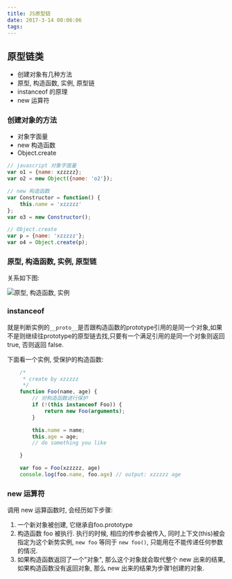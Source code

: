 ```yaml
---
title: JS原型链
date: 2017-3-14 08:06:06
tags:
---
```


## 原型链类

- 创建对象有几种方法
- 原型, 构造函数, 实例, 原型链
- instanceof 的原理
- new 运算符

### 创建对象的方法

- 对象字面量
- new 构造函数
- Object.create

```javascript
// javascript 对象字面量
var o1 = {name: xzzzzz};
var o2 = new Object({name: 'o2'});

// new 构造函数
var Constructor = function() {
    this.name = 'xzzzzz'
};
var o3 = new Constructor();

// Object.create
var p = {name: 'xzzzzz'};
var o4 = Object.create(p);
```

### 原型, 构造函数, 实例, 原型链
关系如下图:

![原型, 构造函数, 实例](https://ws4.sinaimg.cn/large/006tKfTcly1fkimbsoz73j30ge0e83z8.jpg)

### instanceof 
就是判断实例的`__proto__`是否跟构造函数的prototype引用的是同一个对象,如果不是则继续往prototype的原型链去找,只要有一个满足引用的是同一个对象则返回true, 否则返回 false.

下面看一个实例, 受保护的构造函数:
```javascript
    /*
     * create by xzzzzz
     */
    function Foo(name, age) {
        // 对构造函数进行保护
        if (!(this instanceof Foo)) {
            return new Foo(arguments);
        }

        this.name = name;
        this.age = age;
        // do something you like

    }

    var foo = Foo(xzzzzz, age)
    console.log(foo.name, foo.age) // output: xzzzzz age
```

### new 运算符
调用 new 运算函数时, 会经历如下步骤:

1. 一个新对象被创建, 它继承自foo.prototype
2. 构造函数 foo 被执行. 执行的时候, 相应的传参会被传入, 同时上下文(this)被会指定为这个新势实例, `new foo` 等同于 `new foo()`, 只能用在不能传递任何参数的情况.
3. 如果构造函数返回了一个"对象", 那么这个对象就会取代整个 new 出来的结果, 如果构造函数没有返回对象, 那么 new 出来的结果为步骤1创建的对象.
